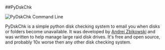 ##PyDskChk

![PyDskChk Command Line](http://i.imgur.com/VNIUF.jpg)

PyDskChk is a simple python disk checking system to email you when disks or folders become unavailable. It was developed by [Andrei Zbikowski](http://az.wbbmx.org/) and was written to help manage large raid disk drives. It's free and open source, and probably 10x worse then any other disk checking system. 
